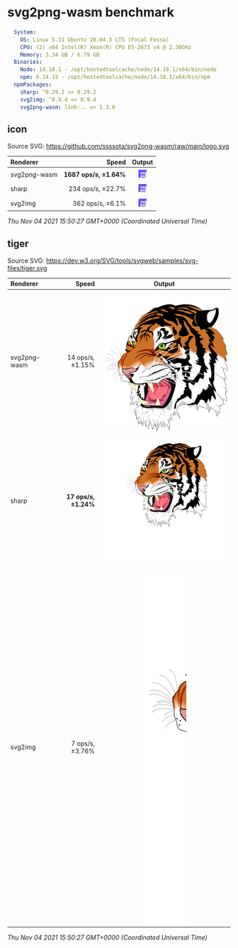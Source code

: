 
# svg2png-wasm benchmark

```yaml
  System:
    OS: Linux 5.11 Ubuntu 20.04.3 LTS (Focal Fossa)
    CPU: (2) x64 Intel(R) Xeon(R) CPU E5-2673 v4 @ 2.30GHz
    Memory: 3.34 GB / 6.79 GB
  Binaries:
    Node: 14.18.1 - /opt/hostedtoolcache/node/14.18.1/x64/bin/node
    npm: 6.14.15 - /opt/hostedtoolcache/node/14.18.1/x64/bin/npm
  npmPackages:
    sharp: ^0.29.2 => 0.29.2 
    svg2img: ^0.9.4 => 0.9.4 
    svg2png-wasm: link:.. => 1.3.0 
```


## icon

Source SVG: https://github.com/ssssota/svg2png-wasm/raw/main/logo.svg

|Renderer|Speed|Output|
|:-------|----:|:----:|
|svg2png-wasm|**1687 ops/s, ±1.64%**|![svg2png-wasm output](results/icon-svg2png-wasm.png)|
|sharp|234 ops/s, ±22.7%|![sharp output](results/icon-sharp.png)|
|svg2img|362 ops/s, ±6.1%|![svg2img output](results/icon-svg2img.png)|

_Thu Nov 04 2021 15:50:27 GMT+0000 (Coordinated Universal Time)_


## tiger

Source SVG: https://dev.w3.org/SVG/tools/svgweb/samples/svg-files/tiger.svg

|Renderer|Speed|Output|
|:-------|----:|:----:|
|svg2png-wasm|14 ops/s, ±1.15%|![svg2png-wasm output](results/tiger-svg2png-wasm.png)|
|sharp|**17 ops/s, ±1.24%**|![sharp output](results/tiger-sharp.png)|
|svg2img|7 ops/s, ±3.76%|![svg2img output](results/tiger-svg2img.png)|

_Thu Nov 04 2021 15:50:27 GMT+0000 (Coordinated Universal Time)_

